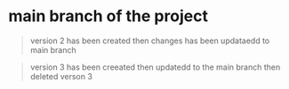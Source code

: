 # main branch of the project

> version 2 has been created then changes has been updataedd to main branch

> version 3 has been creeated then updatedd to the main branch then deleted verson 3
